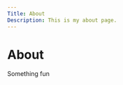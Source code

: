 ```yaml
---
Title: About
Description: This is my about page. 
---
```


About 
===========================
Something fun